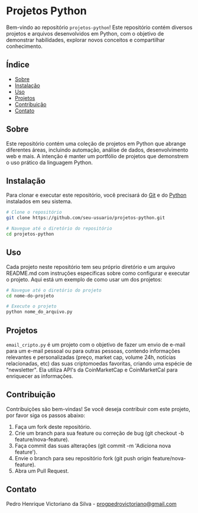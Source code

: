 # Projetos Python
Bem-vindo ao repositório `projetos-python`! Este repositório contém diversos projetos e arquivos desenvolvidos em Python, com o objetivo de demonstrar habilidades, explorar novos conceitos e compartilhar conhecimento.

## Índice
- [Sobre](#sobre)
- [Instalação](#instalação)
- [Uso](#uso)
- [Projetos](#projetos)
- [Contribuição](#contribuição)
- [Contato](#contato)

## Sobre
Este repositório contém uma coleção de projetos em Python que abrange diferentes áreas, incluindo automação, análise de dados, desenvolvimento web e mais. A intenção é manter um portfólio de projetos que demonstrem o uso prático da linguagem Python.

## Instalação
Para clonar e executar este repositório, você precisará do [Git](https://git-scm.com) e do [Python](https://www.python.org) instalados em seu sistema.

```bash
# Clone o repositório
git clone https://github.com/seu-usuario/projetos-python.git

# Navegue até o diretório do repositório
cd projetos-python
```

## Uso
Cada projeto neste repositório tem seu próprio diretório e um arquivo README.md com instruções específicas sobre como configurar e executar o projeto. Aqui está um exemplo de como usar um dos projetos:

```bash
# Navegue até o diretório do projeto
cd nome-do-projeto

# Execute o projeto
python nome_do_arquivo.py
```

## Projetos
`email_cripto.py` é um projeto com o objetivo de fazer um envio de e-mail para um e-mail pessoal ou para outras pessoas, contendo informações relevantes e personalizadas (preço, market cap, volume 24h, notícias relacionadas, etc) das suas criptomoedas favoritas, criando uma espécie de "newsletter". Ela utiliza API's da CoinMarketCap e CoinMarketCal para enriquecer as informações.

## Contribuição
Contribuições são bem-vindas! Se você deseja contribuir com este projeto, por favor siga os passos abaixo:

1. Faça um fork deste repositório.
2. Crie um branch para sua feature ou correção de bug (git checkout -b feature/nova-feature).
3. Faça commit das suas alterações (git commit -m 'Adiciona nova feature').
4. Envie o branch para seu repositório fork (git push origin feature/nova-feature).
5. Abra um Pull Request.

## Contato
Pedro Henrique Victoriano da Silva - progpedrovictoriano@gmail.com
